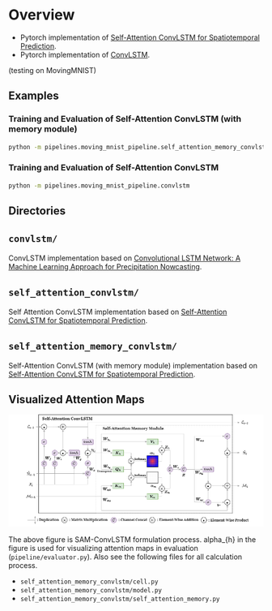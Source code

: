 # Overview

- Pytorch implementation of [Self-Attention ConvLSTM for Spatiotemporal Prediction](https://ojs.aaai.org/index.php/AAAI/article/view/6819/6673).
- Pytorch implementation of [ConvLSTM](https://arxiv.org/abs/1506.04214v2).

(testing on MovingMNIST)

## Examples

### Training and Evaluation of Self-Attention ConvLSTM (with memory module)

```bash
python -m pipelines.moving_mnist_pipeline.self_attention_memory_convlstm
```

### Training and Evaluation of Self-Attention ConvLSTM
```bash
python -m pipelines.moving_mnist_pipeline.convlstm
```

## Directories

## `convlstm/`

ConvLSTM implementation based on [Convolutional LSTM Network: A Machine Learning Approach for Precipitation Nowcasting](https://paperswithcode.com/paper/convolutional-lstm-network-a-machine-learning).

## `self_attention_convlstm/`

Self Attention ConvLSTM implementation based on [Self-Attention ConvLSTM for Spatiotemporal Prediction](https://ojs.aaai.org/index.php/AAAI/article/view/6819/6673).

## `self_attention_memory_convlstm/`

Self-Attention ConvLSTM (with memory module) implementation based on [Self-Attention ConvLSTM for Spatiotemporal Prediction](https://ojs.aaai.org/index.php/AAAI/article/view/6819/6673).

## Visualized Attention Maps

![sa-convlstm](fig/sa-convlstm.png)

The above figure is SAM-ConvLSTM formulation process. alpha_{h} in the figure is
used for visualizing attention maps in evaluation (`pipeline/evaluator.py`). Also see the
following files for all calculation process.

- `self_attention_memory_convlstm/cell.py`
- `self_attention_memory_convlstm/model.py`
- `self_attention_memory_convlstm/self_attention_memory.py`
